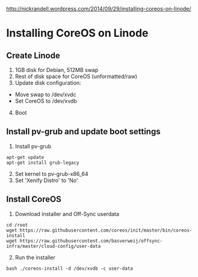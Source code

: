 http://nickrandell.wordpress.com/2014/09/29/installing-coreos-on-linode/

# Installing CoreOS on Linode

## Create Linode
1. 1GB disk for Debian, 512MB swap
2. Rest of disk space for CoreOS (unformatted/raw)
3. Update disk configuration:
  * Move swap to /dev/xvdc
  * Set CoreOS to /dev/xvdb
4. Boot

## Install pv-grub and update boot settings
1. Install pv-grub 
```
apt-get update
apt-get install grub-legacy
```
2. Set kernel to pv-grub-x86_64
3. Set 'Xenify Distro' to 'No'

## Install CoreOS
1. Download installer and Off-Sync userdata
```
cd /root
wget https://raw.githubusercontent.com/coreos/init/master/bin/coreos-install
wget https://raw.githubusercontent.com/basverweij/offsync-infra/master/cloud-config/user-data
```
2. Run the installer
```
bash ./coreos-install -d /dev/xvdb -c user-data
```
